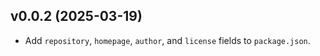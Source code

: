 ## v0.0.2 (2025-03-19)
- Add `repository`, `homepage`, `author`, and `license` fields to `package.json`.

